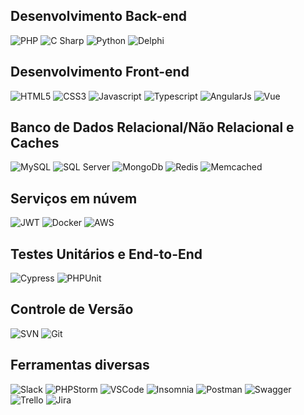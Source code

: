 ## Desenvolvimento Back-end

![PHP](https://img.shields.io/badge/PHP-336699?style=for-the-badge&logo=php&logoColor=white)
![C Sharp](https://camo.githubusercontent.com/6f190b28a66241a16cc31010fe4ce40fcfde787a4322a663b01517dd18a21192/68747470733a2f2f696d672e736869656c64732e696f2f62616467652f632532332d2532333233393132302e7376673f7374796c653d666f722d7468652d6261646765266c6f676f3d632d7368617270266c6f676f436f6c6f723d7768697465)
![Python](https://camo.githubusercontent.com/94a0885fa9b9e4253654a6b49d23eea61d4714475377d34700959d6f14a4a49a/68747470733a2f2f696d672e736869656c64732e696f2f62616467652f507974686f6e2d3337373641423f7374796c653d666f722d7468652d6261646765266c6f676f3d707974686f6e266c6f676f436f6c6f723d666664643534)
![Delphi](https://img.shields.io/badge/Delphi-dd1513?style=for-the-badge&logo=delphi&logoColor=white)

## Desenvolvimento Front-end

![HTML5](https://camo.githubusercontent.com/bfe6a48836e87b13a16f1f56f88fee428475c2ac29247992ec9b8bcc7154f881/68747470733a2f2f696d672e736869656c64732e696f2f62616467652f48544d4c352d4533344632363f7374796c653d666f722d7468652d6261646765266c6f676f3d68746d6c35266c6f676f436f6c6f723d7768697465)
![CSS3](https://camo.githubusercontent.com/472c222e8f240a48ae51cd9b082a1b857be809dcd851a25150890c2da50c13a5/68747470733a2f2f696d672e736869656c64732e696f2f62616467652f435353332d3135373242363f7374796c653d666f722d7468652d6261646765266c6f676f3d63737333266c6f676f436f6c6f723d7768697465)
![Javascript](https://camo.githubusercontent.com/53ec2e58e03ba275d9b3a386abd96a243cf744a1a7121bdf8262fc8ae6ebc335/68747470733a2f2f696d672e736869656c64732e696f2f62616467652f6a6176617363726970742d2532333332333333302e7376673f7374796c653d666f722d7468652d6261646765266c6f676f3d6a617661736372697074266c6f676f436f6c6f723d253233463744463145)
![Typescript](https://camo.githubusercontent.com/2fdc4c5626616569001e1785f58825b19d703c350fe52f081c9e7edeec4497e8/68747470733a2f2f696d672e736869656c64732e696f2f62616467652f547970655363726970742d3243413545303f7374796c653d666f722d7468652d6261646765266c6f676f3d54797065536372697074266c6f676f436f6c6f723d7768697465)
![AngularJs](https://img.shields.io/badge/AngularJs-b52e31?style=for-the-badge&logo=angular&logoColor=white)
![Vue](https://img.shields.io/badge/Vue-40b27f?style=for-the-badge&logo=v&logoColor=33475b)

## Banco de Dados Relacional/Não Relacional e Caches

![MySQL](https://camo.githubusercontent.com/d46aa90e6c367b96ac064e7ba66a366cb97ae59b76338e3a28220ef9e07ca5a5/68747470733a2f2f696d672e736869656c64732e696f2f62616467652f4d7953514c2d3030303036453f7374796c653d666f722d7468652d6261646765266c6f676f3d6d7973716c266c6f676f436f6c6f723d7768697465)
![SQL Server](https://img.shields.io/badge/SQL%20Server-cccccc?style=for-the-badge&logo=s&logoColor=black)
![MongoDb](https://img.shields.io/badge/MongoDB-555555?style=for-the-badge&logo=mongodb&logoColor=4da53f)
![Redis](https://img.shields.io/badge/Redis-c02f2a?style=for-the-badge&logo=redis&logoColor=white)
![Memcached](https://img.shields.io/badge/memcached-28887d?style=for-the-badge&logo=&logoColor=white)

## Serviços em núvem

![JWT](https://camo.githubusercontent.com/5f4b3a404262bffa544a0298b3ea46b86c13ee1d083b6321de7f3c6fc1ff7932/68747470733a2f2f696d672e736869656c64732e696f2f62616467652f4a57542d3030303030303f7374796c653d666f722d7468652d6261646765266c6f676f3d4a534f4e253230776562253230746f6b656e73266c6f676f436f6c6f723d7768697465)
![Docker](https://camo.githubusercontent.com/bce5c9b25447afefd9c8dc63febce5936fbff659beee51466a130b41a2821a9b/68747470733a2f2f696d672e736869656c64732e696f2f62616467652f446f636b65722d3243413545303f7374796c653d666f722d7468652d6261646765266c6f676f3d646f636b6572266c6f676f436f6c6f723d7768697465)
![AWS](https://img.shields.io/badge/AWS-f7f7f7?style=for-the-badge&logo=amazon&logoColor=222e3c)

## Testes Unitários e End-to-End

![Cypress](https://camo.githubusercontent.com/e578d2a49fdf27e421a2ce7140298e017f4ff34ede0ce56fc6f5efd7a54642bf/68747470733a2f2f696d672e736869656c64732e696f2f62616467652f2d637970726573732d2532334535453545353f7374796c653d666f722d7468652d6261646765266c6f676f3d63797072657373266c6f676f436f6c6f723d303538613565)
![PHPUnit](https://img.shields.io/badge/PHPUnit-3a97d0?style=for-the-badge&logo=php&logoColor=white)

## Controle de Versão

![SVN](https://img.shields.io/badge/SVN-f7f7f7?style=for-the-badge&logo=subversion&logoColor=7c97c3)
![Git](https://img.shields.io/badge/Git-f7f7f7?style=for-the-badge&logo=git&logoColor=e84e31)

## Ferramentas diversas

![Slack](https://img.shields.io/badge/SVN-f7f7f7?style=for-the-badge&logo=subversion&logoColor=7c97c3)
![PHPStorm](https://img.shields.io/badge/PHPStorm-ad42e9?style=for-the-badge&logo=phpstorm&logoColor=white)
![VSCode](https://camo.githubusercontent.com/f5c6846cf9faa6abf75b57a30dea5ae8dc5eef920c96b94b3c35d179a99cdf3b/68747470733a2f2f696d672e736869656c64732e696f2f62616467652f5653436f64652d3030353243433f7374796c653d666f722d7468652d6261646765266c6f676f3d76697375616c2d73747564696f2d636f6465266c6f676f436f6c6f723d7768697465)
![Insomnia](https://camo.githubusercontent.com/ec4b97965d6ea3fe4ad09ab0b4c3f5681434bd6db12321730b0e5db74c72d941/68747470733a2f2f696d672e736869656c64732e696f2f62616467652f496e736f6d6e69612d3538343962653f7374796c653d666f722d7468652d6261646765266c6f676f3d496e736f6d6e6961266c6f676f436f6c6f723d7768697465)
![Postman](https://camo.githubusercontent.com/e0aa4b3bb9af7d3610dd65656751f3940ef645e1e3e5ff727abecec2accfb31b/68747470733a2f2f696d672e736869656c64732e696f2f62616467652f506f73746d616e2d4646364333373f7374796c653d666f722d7468652d6261646765266c6f676f3d506f73746d616e266c6f676f436f6c6f723d7768697465)
![Swagger](https://camo.githubusercontent.com/cabbb805af86c2a6cc1228fd306c2b678a0e4295fbdeb11f344fe35b488bc1ec/68747470733a2f2f696d672e736869656c64732e696f2f62616467652f2d537761676765722d253233436c6f6a7572653f7374796c653d666f722d7468652d6261646765266c6f676f3d73776167676572266c6f676f436f6c6f723d7768697465)
![Trello](https://camo.githubusercontent.com/c1ae794b8062fe71b7cb4cfd7181f6ac5748067a1b4de89cacf6632ada810d3d/68747470733a2f2f696d672e736869656c64732e696f2f62616467652f5472656c6c6f2d3030353243433f7374796c653d666f722d7468652d6261646765266c6f676f3d7472656c6c6f266c6f676f436f6c6f723d7768697465)
![Jira](https://img.shields.io/badge/Jira-2580f7?style=for-the-badge&logo=jira&logoColor=white)
<!--
**brunorovela/brunorovela** is a ✨ _special_ ✨ repository because its `README.md` (this file) appears on your GitHub profile.

Here are some ideas to get you started:

- 🔭 I’m currently working on ...
- 🌱 I’m currently learning ...
- 👯 I’m looking to collaborate on ...
- 🤔 I’m looking for help with ...
- 💬 Ask me about ...
- 📫 How to reach me: ...
- 😄 Pronouns: ...
- ⚡ Fun fact: ...
-->
